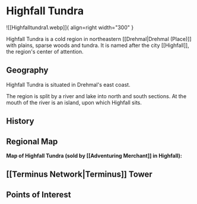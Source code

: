 # Highfall Tundra

![[Highfalltundra1.webp]]{ align=right width="300" }

Highfall Tundra is a cold region in northeastern [[Drehmal|Drehmal (Place)]] with plains, sparse woods and tundra. It is named after the city [[Highfall]], the region's center of attention.

## Geography

Highfall Tundra is situated in Drehmal's east coast. 

The region is split by a river and lake into north and south sections. At the mouth of the river is an island, upon which Highfall sits.

## History



## Regional Map

**Map of Highfall Tundra (sold by [[Adventuring Merchant]] in Highfall):**

## [[Terminus Network|Terminus]] Tower



## Points of Interest
